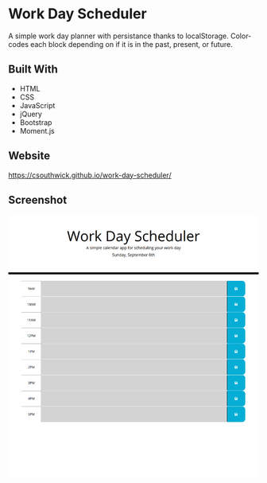# Work Day Scheduler
A simple work day planner with persistance thanks to localStorage. Color-codes each block depending on if it is in the past, present, or future.

## Built With
* HTML
* CSS
* JavaScript
* jQuery
* Bootstrap
* Moment.js

## Website
https://csouthwick.github.io/work-day-scheduler/

## Screenshot
![screenshot of the work day scheduler site](./assets/images/Screenshot_2020-09-06_Work_Day_Scheduler.png)
